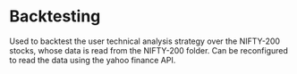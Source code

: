 # Backtesting
Used to backtest the user technical analysis strategy over the NIFTY-200 stocks, whose data is read from the NIFTY-200 folder.
Can be reconfigured to read the data using the yahoo finance API.
